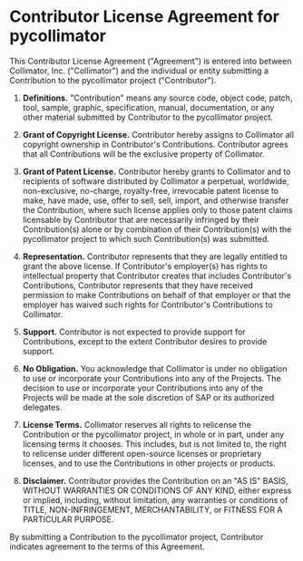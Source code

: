 # Contributor License Agreement for pycollimator

This Contributor License Agreement ("Agreement") is entered into between
Collimator, Inc. ("Collimator") and the individual or entity submitting a
Contribution to the pycollimator project ("Contributor").

1. **Definitions.**
   "Contribution" means any source code, object code, patch, tool, sample,
   graphic, specification, manual, documentation, or any other material
   submitted by Contributor to the pycollimator project.

2. **Grant of Copyright License.**
   Contributor hereby assigns to Collimator all copyright ownership in
   Contributor's Contributions. Contributor agrees that all Contributions will
   be the exclusive property of Collimator.

3. **Grant of Patent License.**
   Contributor hereby grants to Collimator and to recipients of software
   distributed by Collimator a perpetual, worldwide, non-exclusive, no-charge,
   royalty-free, irrevocable patent license to make, have made, use, offer to
   sell, sell, import, and otherwise transfer the Contribution, where such
   license applies only to those patent claims licensable by Contributor that
   are necessarily infringed by their Contribution(s) alone or by combination
   of their Contribution(s) with the pycollimator project to which such
   Contribution(s) was submitted.

4. **Representation.**
   Contributor represents that they are legally entitled to grant the above
   license. If Contributor's employer(s) has rights to intellectual property
   that Contributor creates that includes Contributor's Contributions,
   Contributor represents that they have received permission to make
   Contributions on behalf of that employer or that the employer has waived
   such rights for Contributor's Contributions to Collimator.

5. **Support.**
   Contributor is not expected to provide support for Contributions, except to
   the extent Contributor desires to provide support.

6. **No Obligation.**
   You acknowledge that Collimator is under no obligation to use or
   incorporate your Contributions into any of the Projects. The decision to use
   or incorporate your Contributions into any of the Projects will be made at
   the sole discretion of SAP or its authorized delegates.

7. **License Terms.**
   Collimator reserves all rights to relicense the Contribution or the
   pycollimator project, in whole or in part, under any licensing terms it
   chooses. This includes, but is not limited to, the right to relicense under
   different open-source licenses or proprietary licenses, and to use the
   Contributions in other projects or products.

8. **Disclaimer.**
   Contributor provides the Contribution on an "AS IS" BASIS, WITHOUT
   WARRANTIES OR CONDITIONS OF ANY KIND, either express or implied, including,
   without limitation, any warranties or conditions of TITLE,
   NON-INFRINGEMENT, MERCHANTABILITY, or FITNESS FOR A PARTICULAR PURPOSE.

By submitting a Contribution to the pycollimator project, Contributor indicates
agreement to the terms of this Agreement.
